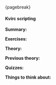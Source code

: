 {pagebreak}

#### Kvirc scripting
**Summary:**

**Exercises:**

**Theory:**

**Previous theory:**

**Quizzes:**

**Things to think about:**
